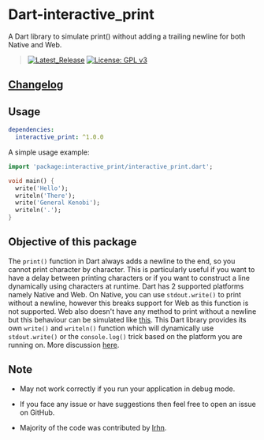 # Dart-interactive_print

A Dart library to simulate print() without adding a trailing newline for both Native and Web.

> [![Latest_Release](https://img.shields.io/pub/v/interactive_print)](https://pub.dev/packages/interactive_print)
[![License: GPL v3](https://img.shields.io/badge/License-GPLv3-blue.svg)](https://www.gnu.org/licenses/gpl-3.0)

## [Changelog](https://github.com/VarunS2002/Dart-interactive_print/blob/main/interactive_print/CHANGELOG.md)

## Usage

```yaml
dependencies:
  interactive_print: ^1.0.0
```

A simple usage example:

```dart
import 'package:interactive_print/interactive_print.dart';

void main() {
  write('Hello');
  writeln('There');
  write('General Kenobi');
  writeln('.');
}
```

## Objective of this package

The `print()` function in Dart always adds a newline to the end, so you cannot print character by character. This is
particularly useful if you want to have a delay between printing characters or if you want to construct a line
dynamically using characters at runtime. Dart has 2 supported platforms namely Native and Web. On Native, you can
use `stdout.write()` to print without a newline, however this breaks support for Web as this function is not supported.
Web also doesn't have any method to print without a newline but this behaviour can be simulated
like [this](https://stackoverflow.com/a/41817778/13978447). This Dart library provides its own `write()` and `writeln()`
function which will dynamically use `stdout.write()` or the `console.log()` trick based on the platform you are running
on. More discussion [here](https://github.com/dart-lang/sdk/issues/46383).

## Note

- May not work correctly if you run your application in debug mode.

- If you face any issue or have suggestions then feel free to open an issue on GitHub.

- Majority of the code was contributed by [lrhn](https://github.com/lrhn). 

